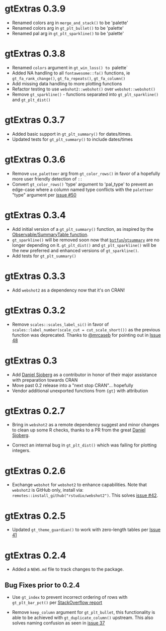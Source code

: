 # gtExtras 0.3.9
- Renamed colors arg in `merge_and_stack()` to be 'palette'
- Renamed colors arg in `gt_plt_bullet()` to be 'palette'
- Renamed pal arg in `gt_plt_sparkline()` to be 'palette'

# gtExtras 0.3.8
- Renamed `colors` argument in `gt_win_loss() to `palette`
- Added NA handling to all `fontawesome::fa()` functions, ie `gt_fa_rank_change()`, `gt_fa_repeats()`, `gt_fa_column()`
- Add missing data handling to more plotting functions
- Refactor testing to use `webshot2::webshot()` over `webshot::webshot()`
- Remove `gt_sparkline()` - functions separated into `gt_plt_sparkline()` and `gt_plt_dist()`

# gtExtras 0.3.7
- Added basic support in `gt_plt_summary()` for dates/times. 
- Updated tests for `gt_plt_summary()` to include dates/times

# gtExtras 0.3.6

- Remove `use_paletteer` arg from `gt_color_rows()` in favor of a hopefully more user friendly detection of `::`
- Convert `gt_color_rows()` 'type' argument to 'pal_type' to prevent an edge-case where a column named type conflicts with the `paletteer` "type" argument per [issue #50](https://github.com/jthomasmock/gtExtras/issues/50)

# gtExtras 0.3.4

- Add initial version of a `gt_plt_summary()` function, as inspired by the [Observable/SummaryTable function](https://observablehq.com/d/d8d2929832202050).
- `gt_sparkline()` will be removed soon now that [`bstfun`/`gtsummary`](https://github.com/ddsjoberg/bstfun/pull/102) are no longer depending on it. `gt_plt_dist()` and `gt_plt_sparkline()` will be the new preferred and enhanced versions of `gt_sparkline()`.
- Add tests for `gt_plt_summary()`

# gtExtras 0.3.3

- Add `webshot2` as a dependency now that it's on CRAN!

# gtExtras 0.3.2

* Remove `scales::scales_label_si()` in favor of `scales::label_number(scale_cut = cut_scale_short())` as the previous function was deprecated. Thanks to [@mrcaseb](https://github.com/mrcaseb) for pointing out in [Issue 48](https://github.com/jthomasmock/gtExtras/issues/48)

# gtExtras 0.3

* Add [Daniel Sjoberg](https://github.com/ddsjoberg) as a contributor in honor of their major assistance with preparation towards CRAN
* Move past 0.2 release into a "next stop CRAN"... hopefully
* Vendor additional unexported functions from `{gt}` with attribution

# gtExtras 0.2.7

* Bring in `webshot2` as a remote dependency suggest and minor changes to clean up some R checks, thanks to a PR from the great [Daniel Sjoberg](https://github.com/jthomasmock/gtExtras/pull/43). 

* Correct an internal bug in `gt_plt_dist()` which was failing for plotting integers.

# gtExtras 0.2.6

* Exchange `webshot` for `webshot2` to enhance capabilities. Note that `webshot2` is GitHub only, install via: `remotes::install_github("rstudio/webshot2")`. This solves [issue #42](https://github.com/jthomasmock/gtExtras/issues/42).

# gtExtras 0.2.5

* Updated `gt_theme_guardian()` to work with zero-length tables per [Issue 41](https://github.com/jthomasmock/gtExtras/issues/41)

# gtExtras 0.2.4

* Added a `NEWS.md` file to track changes to the package.

## Bug Fixes prior to 0.2.4

* Use `gt_index` to prevent incorrect ordering of rows with `gt_plt_bar_pct()` per [StackOverflow report](https://stackoverflow.com/questions/71313688/gtextras-column-showing-in-wrong-order-in-gt-table-when-grouped?noredirect=1#comment126232993_71313688)

* Remove `keep_column` argument for `gt_plt_bullet`, this functionality is able to be achieved with `gt_duplicate_column()` upstream. This also solves naming confusion as seen in [issue 37](https://github.com/jthomasmock/gtExtras/issues/37)
